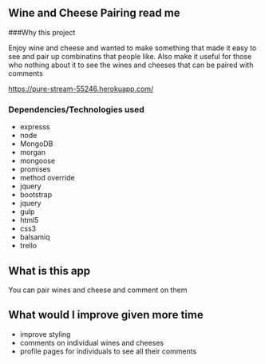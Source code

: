 ## Wine and Cheese Pairing read me

###Why this project

Enjoy wine and cheese and wanted to make something that made it easy to see and pair up combinatins that people like. Also make it useful for those who nothing about it to see the wines and cheeses that can be paired with comments


https://pure-stream-55246.herokuapp.com/

### Dependencies/Technologies used

* expresss
* node
* MongoDB
* morgan 
* mongoose
* promises
* method override
* jquery
* bootstrap 
* jquery 
* gulp
* html5
* css3
* balsamiq
* trello

## What is this app

You can pair wines and cheese and comment on them

## What would I improve given more time

* improve styling
* comments on individual wines and cheeses
* profile pages for individuals to see all their comments







